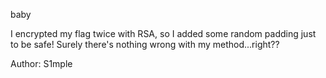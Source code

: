 baby

I encrypted my flag twice with RSA, so I added some random padding just to be safe! Surely there's nothing wrong with my method...right??

Author: S1mple
